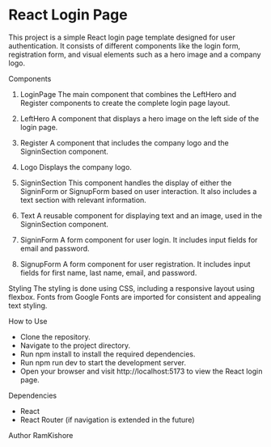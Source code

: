 # React Login Page
This project is a simple React login page template designed for user authentication. It consists of different components like the login form, registration form, and visual elements such as a hero image and a company logo.

Components
1. LoginPage
The main component that combines the LeftHero and Register components to create the complete login page layout.

2. LeftHero
A component that displays a hero image on the left side of the login page.

3. Register
A component that includes the company logo and the SigninSection component.

4. Logo
Displays the company logo.

5. SigninSection
This component handles the display of either the SigninForm or SignupForm based on user interaction. It also includes a text section with relevant information.

6. Text
A reusable component for displaying text and an image, used in the SigninSection component.

7. SigninForm
A form component for user login. It includes input fields for email and password.

8. SignupForm
A form component for user registration. It includes input fields for first name, last name, email, and password.

Styling
The styling is done using CSS, including a responsive layout using flexbox. Fonts from Google Fonts are imported for consistent and appealing text styling.

How to Use
- Clone the repository.
- Navigate to the project directory.
- Run npm install to install the required dependencies.
- Run npm run dev to start the development server.
- Open your browser and visit http://localhost:5173 to view the React login page.

Dependencies
- React
- React Router (if navigation is extended in the future)
  
Author
RamKishore
